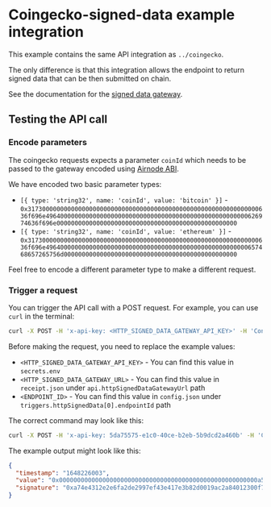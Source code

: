 # Coingecko-signed-data example integration

This example contains the same API integration as `../coingecko`.

The only difference is that this integration allows the endpoint to return signed data that can be then submitted on
chain.

See the documentation for the
[signed data gateway](https://docs.api3.org/airnode/latest/grp-providers/guides/build-an-airnode/http-gateways.html#http-signed-data-gateway).

## Testing the API call

### Encode parameters

The coingecko requests expects a parameter `coinId` which needs to be passed to the gateway encoded using
[Airnode ABI](https://docs.api3.org/airnode/latest/reference/specifications/airnode-abi-specifications.html).

We have encoded two basic parameter types:

- `[{ type: 'string32', name: 'coinId', value: 'bitcoin' }]` -
  `0x3173000000000000000000000000000000000000000000000000000000000000636f696e49640000000000000000000000000000000000000000000000000000626974636f696e00000000000000000000000000000000000000000000000000`
- `[{ type: 'string32', name: 'coinId', value: 'ethereum' }]` -
  `0x3173000000000000000000000000000000000000000000000000000000000000636f696e49640000000000000000000000000000000000000000000000000000657468657265756d000000000000000000000000000000000000000000000000`

Feel free to encode a different parameter type to make a different request.

### Trigger a request

You can trigger the API call with a POST request. For example, you can use `curl` in the terminal:

```sh
curl -X POST -H 'x-api-key: <HTTP_SIGNED_DATA_GATEWAY_API_KEY>' -H 'Content-Type: application/json' -d '{"encodedParameters": "0x3173000000000000000000000000000000000000000000000000000000000000636f696e49640000000000000000000000000000000000000000000000000000626974636f696e00000000000000000000000000000000000000000000000000"}' '<HTTP_SIGNED_DATA_GATEWAY_URL>/<ENDPOINT_ID>'
```

Before making the request, you need to replace the example values:

- `<HTTP_SIGNED_DATA_GATEWAY_API_KEY>` - You can find this value in `secrets.env`
- `<HTTP_SIGNED_DATA_GATEWAY_URL>` - You can find this value in `receipt.json` under `api.httpSignedDataGatewayUrl` path
- `<ENDPOINT_ID>` - You can find this value in `config.json` under `triggers.httpSignedData[0].endpointId` path

The correct command may look like this:

```sh
curl -X POST -H 'x-api-key: 5da75575-e1c0-40ce-b2eb-5b9dcd2a460b' -H 'Content-Type: application/json' -d '{"encodedParameters": "0x3173000000000000000000000000000000000000000000000000000000000000636f696e49640000000000000000000000000000000000000000000000000000626974636f696e00000000000000000000000000000000000000000000000000"}' 'https://am6ncplkx4.execute-api.us-east-1.amazonaws.com/v1/0xfb87102cdabadf905321521ba0b3cbf74ad09c5d400ac2eccdbef8d6143e78c4'
```

The example output might look like this:

```json
{
  "timestamp": "1648226003",
  "value": "0x0000000000000000000000000000000000000000000000000000000a571a14c0",
  "signature": "0xa74e4312e2e6fa2de2997ef43e417e3b82d0019ac2a84012300f706f8b213e0d6e1ae9301052ec25b71addae1b1bceb4617779abfc6acd5a951e20a0aaabe6f61b"
}
```
